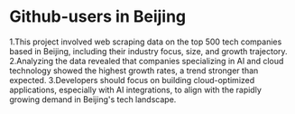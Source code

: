 # Github-users in Beijing
1.This project involved web scraping data on the top 500 tech companies based in Beijing, including their industry focus, size, and growth trajectory.
2.Analyzing the data revealed that companies specializing in AI and cloud technology showed the highest growth rates, a trend stronger than expected.
3.Developers should focus on building cloud-optimized applications, especially with AI integrations, to align with the rapidly growing demand in Beijing's tech landscape.

